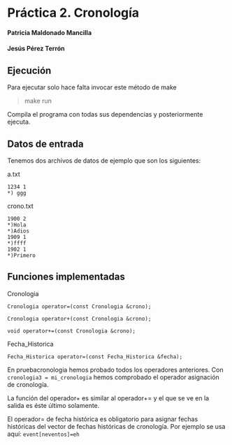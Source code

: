 
# Práctica 2. Cronología
#### Patricia Maldonado Mancilla
#### Jesús Pérez Terrón


## Ejecución
Para ejecutar solo hace falta invocar este método de make

> make run

Compila el programa con todas sus dependencias y posteriormente ejecuta.

## Datos de entrada
Tenemos dos archivos de datos de ejemplo que son los siguientes:

a.txt
```
1234 1
*) ggg

```

crono.txt

```
1900 2
*)Hola
*)Adios
1909 1
*)ffff
1902 1
*)Primero

```

## Funciones implementadas

Cronologia
```
Cronologia operator=(const Cronologia &crono);

Cronologia operator+(const Cronologia &crono);

void operator+=(const Cronologia &crono);
```

Fecha_Historica

```
Fecha_Historica operator=(const Fecha_Historica &fecha);

```
En pruebacronologia hemos probado todos los operadores anteriores.
Con `cronologia3 = mi_cronologia` hemos comprobado el operador asignación de cronología.

La función del operador+ es similar al operador+= y el que se ve en la salida es éste último solamente.

El operador= de fecha histórica es obligatorio para asignar fechas históricas del vector de fechas históricas de cronología. Por ejemplo se usa aquí: `event[neventos]=eh`
